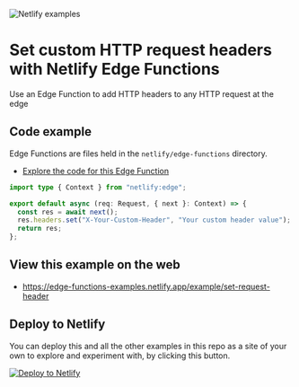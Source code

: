 ![Netlify examples](https://user-images.githubusercontent.com/5865/159468750-df1c2783-39b2-40da-9c0f-971f72a7ea3f.png)

# Set custom HTTP request headers with Netlify Edge Functions

Use an Edge Function to add HTTP headers to any HTTP request at the edge

## Code example

Edge Functions are files held in the `netlify/edge-functions` directory.

- [Explore the code for this Edge Function](../../netlify/edge-functions/set-request-header.ts)

```ts
import type { Context } from "netlify:edge";

export default async (req: Request, { next }: Context) => {
  const res = await next();
  res.headers.set("X-Your-Custom-Header", "Your custom header value");
  return res;
};
```

## View this example on the web

- https://edge-functions-examples.netlify.app/example/set-request-header

## Deploy to Netlify

You can deploy this and all the other examples in this repo as a site of your own to explore and experiment with, by
clicking this button.

[![Deploy to Netlify](https://www.netlify.com/img/deploy/button.svg)](https://app.netlify.com/start/deploy?repository=https://github.com/netlify/edge-functions-examples)
